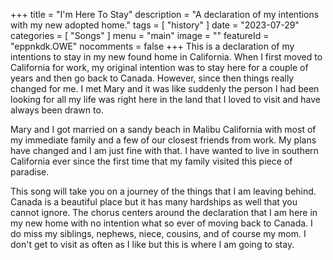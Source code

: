 +++
title = "I'm Here To Stay"
description = "A declaration of my intentions with my new adopted home."
tags =  [
    "history"
]
date = "2023-07-29"
categories = [
    "Songs"
]
menu = "main"
image = ""
featureId = "eppnkdk.OWE"
nocomments = false
+++
This is a declaration of my intentions to stay in my new found home in California.  When I first moved to California for work, my original intention was to stay here for a couple of years and then go back to Canada.  However, since then things really changed for me.  I met Mary and it was like suddenly the person I had been looking for all my life was right here in the land that I loved to visit and have always been drawn to.

Mary and I got married on a sandy beach in Malibu California with most of my immediate family and a few of our closest friends from work.  My plans have changed and I am just fine with that.  I have wanted to live in southern California ever since the first time that my family visited this piece of paradise.

This song will take you on a journey of the things that I am leaving behind.  Canada is a beautiful place but it has many hardships as well that you cannot ignore.  The chorus centers around the declaration that I am here in my new home with no intention what so ever of moving back to Canada.  I do miss my siblings, nephews, niece, cousins, and of course my mom.  I don't get to visit as often as I like but this is where I am going to stay.
